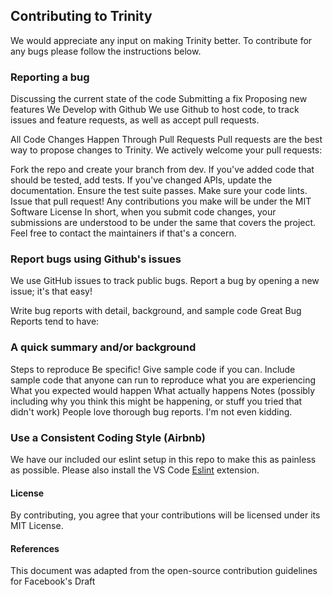 ## Contributing to Trinity

We would appreciate any input on making Trinity better. To contribute for any bugs please follow the instructions below.

### Reporting a bug

Discussing the current state of the code
Submitting a fix
Proposing new features
We Develop with Github
We use Github to host code, to track issues and feature requests, as well as accept pull requests.

All Code Changes Happen Through Pull Requests
Pull requests are the best way to propose changes to Trinity. We actively welcome your pull requests:

Fork the repo and create your branch from dev.
If you've added code that should be tested, add tests.
If you've changed APIs, update the documentation.
Ensure the test suite passes.
Make sure your code lints.
Issue that pull request!
Any contributions you make will be under the MIT Software License
In short, when you submit code changes, your submissions are understood to be under the same that covers the project. Feel free to contact the maintainers if that's a concern.

### Report bugs using Github's issues

We use GitHub issues to track public bugs. Report a bug by opening a new issue; it's that easy!

Write bug reports with detail, background, and sample code
Great Bug Reports tend to have:

### A quick summary and/or background

Steps to reproduce
Be specific!
Give sample code if you can. Include sample code that anyone can run to reproduce what you are experiencing
What you expected would happen
What actually happens
Notes (possibly including why you think this might be happening, or stuff you tried that didn't work)
People love thorough bug reports. I'm not even kidding.

### Use a Consistent Coding Style (Airbnb)

We have our included our eslint setup in this repo to make this as painless as possible. Please also install the VS Code [Eslint](https://marketplace.visualstudio.com/items?itemName=dbaeumer.vscode-eslint) extension.

#### License

By contributing, you agree that your contributions will be licensed under its MIT License.

#### References

This document was adapted from the open-source contribution guidelines for Facebook's Draft
